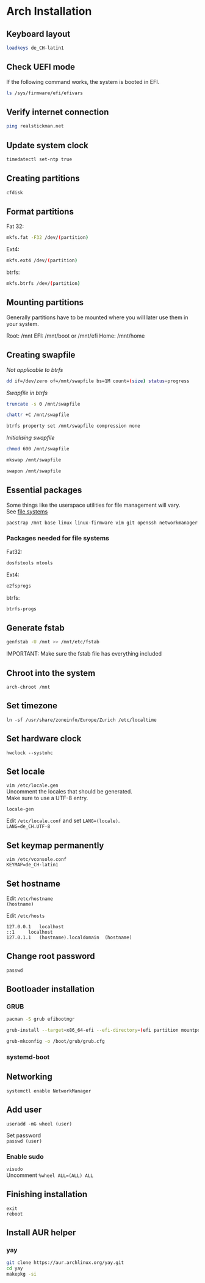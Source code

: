 # Arch Installation

## Keyboard layout
```bash
loadkeys de_CH-latin1
```

## Check UEFI mode
If the following command works, the system is booted in EFI.  
```bash
ls /sys/firmware/efi/efivars
```

## Verify internet connection
```bash
ping realstickman.net
```

## Update system clock
```bash
timedatectl set-ntp true
```

## Creating partitions
```bash
cfdisk
```

## Format partitions
Fat 32:  
```bash
mkfs.fat -F32 /dev/(partition)
```

Ext4:  
```bash
mkfs.ext4 /dev/(partition)
```

btrfs:  
```bash
mkfs.btrfs /dev/(partition)
```

## Mounting partitions
Generally partitions have to be mounted where you will later use them in your system.  

Root: /mnt
EFI: /mnt/boot or /mnt/efi
Home: /mnt/home

## Creating swapfile
*Not applicable to btrfs*  
```bash
dd if=/dev/zero of=/mnt/swapfile bs=1M count=(size) status=progress
```

*Swapfile in btrfs*  
```bash
truncate -s 0 /mnt/swapfile
```

```bash
chattr +C /mnt/swapfile
```

```bash
btrfs property set /mnt/swapfile compression none
```

*Initialising swapfile*  
```bash
chmod 600 /mnt/swapfile
```

```bash
mkswap /mnt/swapfile
```

```bash
swapon /mnt/swapfile
```

## Essential packages
Some things like the userspace utilities for file management will vary.  
See [file systems](https://wiki.archlinux.org/index.php/File_systems#Types_of_file_systems)  
```bash
pacstrap /mnt base linux linux-firmware vim git openssh networkmanager network-manager-applet dialog base-devel linux-headers 
```

### Packages needed for file systems
Fat32:  
```bash
dosfstools mtools
```

Ext4:  
```bash
e2fsprogs
```

btrfs:  
```bash
btrfs-progs
```

## Generate fstab
```bash
genfstab -U /mnt >> /mnt/etc/fstab
```
IMPORTANT: Make sure the fstab file has everything included  

## Chroot into the system
`arch-chroot /mnt`  

## Set timezone
`ln -sf /usr/share/zoneinfo/Europe/Zurich /etc/localtime`  

## Set hardware clock
`hwclock --systohc`  

## Set locale
`vim /etc/locale.gen`  
Uncomment the locales that should be generated.  
Make sure to use a UTF-8 entry.  

`locale-gen`  

Edit `/etc/locale.conf` and set `LANG=(locale)`.  
`LANG=de_CH.UTF-8`  

## Set keymap permanently
`vim /etc/vconsole.conf`  
`KEYMAP=de_CH-latin1`  

## Set hostname
Edit `/etc/hostname`  
`(hostname)`  

Edit `/etc/hosts`  
```
127.0.0.1	localhost
::1		localhost
127.0.1.1	(hostname).localdomain	(hostname)
```

## Change root password
`passwd`  

## Bootloader installation

### GRUB
```bash
pacman -S grub efibootmgr 
```

```bash
grub-install --target=x86_64-efi --efi-directory=(efi partition mountpoint) --bootloader-id=GRUB
```

```bash
grub-mkconfig -o /boot/grub/grub.cfg
```

### systemd-boot

## Networking
`systemctl enable NetworkManager`  

## Add user
`useradd -mG wheel (user)`  

Set password  
`passwd (user)`  

### Enable sudo
`visudo`  
Uncomment `%wheel ALL=(ALL) ALL`  

## Finishing installation
`exit`  
`reboot`  

## Install AUR helper

### yay
```bash
git clone https://aur.archlinux.org/yay.git
cd yay
makepkg -si
```


